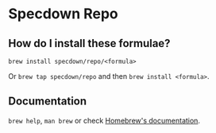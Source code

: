 # Specdown Repo

## How do I install these formulae?

`brew install specdown/repo/<formula>`

Or `brew tap specdown/repo` and then `brew install <formula>`.

## Documentation

`brew help`, `man brew` or check [Homebrew's documentation](https://docs.brew.sh).
